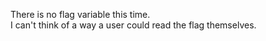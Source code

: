 There is no flag variable this time.  
I can't think of a way a user could read the flag themselves.  
